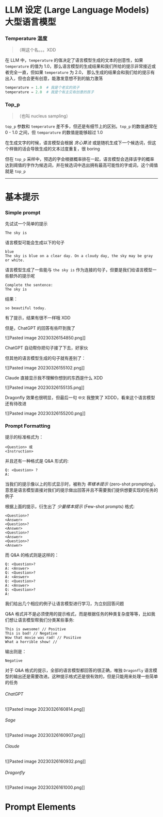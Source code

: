 
# LLM 设定 (Large Language Models) 大型语言模型

### Temperature 温度 

>（啊这个名。。。XDD

在 LLM 中，`temperature` 的值决定了语言模型生成的文本的创意性，如果 `temperature` 的值为 1.0，那么语言模型的生成结果和我们所给的提示非常接近或者完全一直，但如果 `temperature` 为 2.0， 那么生成的结果会和我们给的提示有出入，但也会更有创意，能激发意想不到的脑力激荡

```python
temperature = 1.0  # 我是个老实的孩子
temperature = 2.0  # 我是个有主见有创意的孩子
```

### Top_p 

> （也叫 nucleus sampling）

`top_p` 参数和 `temperature` 差不多，但还是有细节上的区别。`top_p` 的数值通常在 0 - 1.0 之间，但 `temparature` 的数值是能够超过 1.0

在生成文字的时候，语言模型会根据 _贪心算法_ 或是随机生成下一个候选词，但这个样做的话会导致生成的文本过度重复，很 boring

但在 `top_p` 采样中，预选的字会根据概率排在一起，语言模型会选择该字的概率达到阈值的字作为候选词，并在候选词中选出拥有最高可能性的字或词，这个阈值就是 `top_p`

---

# 基本提示

### Simple prompt

先试试一个简单的提示

```prompt
The sky is
```

语言模型可能会生成以下的句子

```prompt
blue
The sky is blue on a clear day. On a cloudy day, the sky may be gray or white.
```

语言模型生成了一些能与 `the sky is` 作为连接的句子，但要是我们给语言模型一些额外的提示呢

```prompt
Complete the sentence:
The sky is
```

结果：

```prompt
so beautiful today.
```

有了提示，结果有很不一样哦 XDD

但是，ChatGPT 的回答有些吓到我了

![[Pasted image 20230326154850.png]]

ChatGPT 自动帮你把句子接了下去，好家伙

但其他的语言模型生成的句子就有差别了：

![[Pasted image 20230326155102.png]]

Claude 直接显示我不理解你想到的东西是什么 XDD

![[Pasted image 20230326155135.png]]

Dragonfly 效果也很明显，但最后一句 `中文` 我整笑了 XDDD，看来这个语言模型还有待改进

![[Pasted image 20230326155200.png]]

### Prompt Formatting

提示的标准格式为：

```prompt
<Question> 或
<Instruction>
```

并且还有一种格式是 Q&A 形式的:

```prompt
Q: <Question> ?
A: 
```

当我们的提示像以上的形式显示时，被称为 _零樣本提示_ (zero-shot prompting)，意思是语言模型直接对我们的提示做出回答并且不需要我们提供想要实现的任务的例子

根据上面的提示，衍生出了 _少量樣本提示_ (Few-shot prompts) 格式:

```prompt
<Question>?
<Answer>
<Question>?
<Answer>
<Question>?
<Answer>
<Question>?
<Answer>
```

而 Q&A 的格式则是这样的：

```prompt
Q: <Question>?
A: <Answer>
Q: <Question>?
A: <Answer>
Q: <Question>?
A: <Answer>
Q: <Question>?
A:
```

我们给出几个相应的例子让语言模型进行学习，为立刻回答问题

Q&A 格式并不是必须使用的提示格式，而是根据任务的种类复杂度等等，比如我们想让语言模型帮我们分类某些事务:

```prompt
This is awesome! // Positive
This is bad! // Negative
Wow that movie was rad! // Positive
What a horrible show! //
```

输出则是：

`Negative`

对于 Q&A 格式的提示，全部的语言模型都回答的很正确，唯独 `Dragonfly` 语言模型的输出还是需要改进。这种提示格式还是很有效的，但是只能用来处理一些简单的任务

###### ChatGPT

![[Pasted image 20230326160814.png]]

###### Sage

![[Pasted image 20230326160907.png]]

###### Claude

![[Pasted image 20230326160932.png]]

###### Dragonfly

![[Pasted image 20230326161000.png]]

# Prompt Elements
